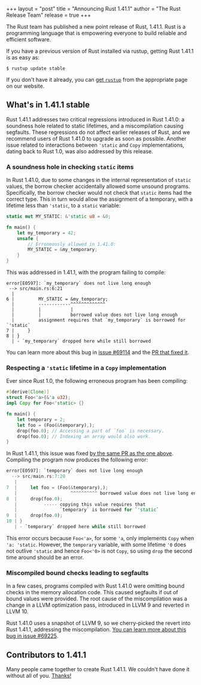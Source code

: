 +++
layout = "post"
title = "Announcing Rust 1.41.1"
author = "The Rust Release Team"
release = true
+++

The Rust team has published a new point release of Rust, 1.41.1.
Rust is a programming language that is empowering everyone to build reliable and efficient software.

If you have a previous version of Rust installed via rustup, getting Rust 1.41.1 is as easy as:

```console
$ rustup update stable
```

If you don't have it already, you can [get `rustup`][install] from the appropriate page on our website.

[install]: https://www.rust-lang.org/tools/install

## What's in 1.41.1 stable

Rust 1.41.1 addresses two critical regressions introduced in Rust 1.41.0:
a soundness hole related to static lifetimes, and a miscompilation causing segfaults.
These regressions do not affect earlier releases of Rust,
and we recommend users of Rust 1.41.0 to upgrade as soon as possible.
Another issue related to interactions between `'static` and `Copy` implementations,
dating back to Rust 1.0, was also addressed by this release.

### A soundness hole in checking `static` items

In Rust 1.41.0, due to some changes in the internal representation of `static` values,
the borrow checker accidentally allowed some unsound programs.
Specifically, the borrow checker would not check that `static` items had the correct type.
This in turn would allow the assignment of a temporary,
with a lifetime less than `'static`, to a `static` variable:

```rust
static mut MY_STATIC: &'static u8 = &0;

fn main() {
    let my_temporary = 42;
    unsafe {
        // Erroneously allowed in 1.41.0:
        MY_STATIC = &my_temporary;
    }
}
```

This was addressed in 1.41.1, with the program failing to compile:
```
error[E0597]: `my_temporary` does not live long enough
 --> src/main.rs:6:21
  |
6 |         MY_STATIC = &my_temporary;
  |         ------------^^^^^^^^^^^^^
  |         |           |
  |         |           borrowed value does not live long enough
  |         assignment requires that `my_temporary` is borrowed for `'static`
7 |     }
8 | }
  | - `my_temporary` dropped here while still borrowed

```

You can learn more about this bug in [issue #69114][69114] and the [PR that fixed it][pr_69145].

[69114]: https://github.com/rust-lang/rust/issues/69114
[pr_69145]: https://github.com/rust-lang/rust/pull/69145

### Respecting a `'static` lifetime in a `Copy` implementation

[1.40.0_post]: https://blog.rust-lang.org/2019/12/19/Rust-1.40.0.html#borrow-check-migration-warnings-are-hard-errors-in-rust-2015

Ever since Rust 1.0, the following erroneous program has been compiling:

```rust
#[derive(Clone)]
struct Foo<'a>(&'a u32);
impl Copy for Foo<'static> {}

fn main() {
    let temporary = 2;
    let foo = (Foo(&temporary),);
    drop(foo.0); // Accessing a part of `foo` is necessary.
    drop(foo.0); // Indexing an array would also work.
}
```

In Rust 1.41.1, this issue was fixed [by the same PR as the one above][pr_69145].
Compiling the program now produces the following error:

```rust
error[E0597]: `temporary` does not live long enough
  --> src/main.rs:7:20
   |
7  |     let foo = (Foo(&temporary),);
   |                    ^^^^^^^^^^ borrowed value does not live long enough
8  |     drop(foo.0);
   |          ----- copying this value requires that
   |                `temporary` is borrowed for `'static`
9  |     drop(foo.0);
10 | }
   | - `temporary` dropped here while still borrowed
```

This error occurs because `Foo<'a>`, for some `'a`, only implements `Copy` when `'a: 'static`.
However, the `temporary` variable,
with some lifetime `'0` does not outlive `'static` and hence `Foo<'0>` is not `Copy`,
so using `drop` the second time around should be an error.

### Miscompiled bound checks leading to segfaults

In a few cases, programs compiled with Rust 1.41.0 were omitting bound checks in the memory allocation code.
This caused segfaults if out of bound values were provided.
The root cause of the miscompilation was a change in a LLVM optimization pass,
introduced in LLVM 9 and reverted in LLVM 10.

Rust 1.41.0 uses a snapshot of LLVM 9, so we cherry-picked the revert into Rust 1.41.1,
addressing the miscompilation. [You can learn more about this bug in issue #69225][69225].

[69225]: https://github.com/rust-lang/rust/issues/69225

## Contributors to 1.41.1

Many people came together to create Rust 1.41.1.
We couldn't have done it without all of you. [Thanks!](https://thanks.rust-lang.org/rust/1.41.1/)
